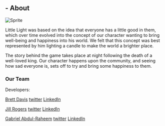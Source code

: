 ## - About

![Sprite](https://i.ibb.co/9cwtps3/Sprite1standleft.png)

Little Light was based on the idea that everyone has a little good in them, which over time evolved into the concept of our character wanting to bring well-being and happiness into his world. We felt that this concept was best represented by him lighting a candle to make the world a brighter place.

The story behind the game takes place at night following the death of a well-loved king. Our character happens upon the community, and seeing how sad everyone is, sets off to try and bring some happiness to them.


### Our Team
Developers: 

[Brett Davis](https://github.com/menacingmanatee) [twitter](https://twitter.com/bre_p_d) [LinkedIn](https://www.linkedin.com/in/brett-davis-132916155/)

[Jill Rogers](https://github.com/jilroge7) [twitter](https://twitter.com/JilRoge7) [LinkedIn](https://www.linkedin.com/in/jill-rogers-ba29313a/)

[Gabriel Abdul-Raheem](https://github.com/gabrielabdul) [twitter]() [LinkedIn](https://www.linkedin.com/in/gabriel-abdul-raheem-3a1a01144/)
